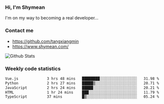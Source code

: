 ### Hi, I'm Shymean

I'm on my way to becoming a real developer...

### Contact me

- <https://github.com/tangxiangmin>
- <https://www.shymean.com/>

![Github Stats](https://github-readme-stats.vercel.app/api?username=tangxiangmin&show_icons=true&theme=dark)


###  Weekly code statistics

<!--START_SECTION:waka-->

```txt
Vue.js             3 hrs 48 mins   ████████░░░░░░░░░░░░░░░░░   31.98 %
Python             2 hrs 27 mins   █████▒░░░░░░░░░░░░░░░░░░░   20.71 %
JavaScript         2 hrs 24 mins   █████░░░░░░░░░░░░░░░░░░░░   20.21 %
HTML               1 hr 24 mins    ███░░░░░░░░░░░░░░░░░░░░░░   11.79 %
TypeScript         37 mins         █▒░░░░░░░░░░░░░░░░░░░░░░░   05.24 %
```

<!--END_SECTION:waka-->